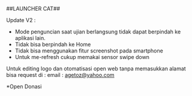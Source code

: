 ##LAUNCHER CAT##

Update V2 :
- Mode penguncian saat ujian berlangsung tidak dapat berpindah ke aplikasi lain.
- Tidak bisa berpindah ke Home
- Tidak bisa menggunakan fitur screenshot pada smartphone
- Untuk me-refresh cukup memakai sensor swipe down

Untuk editing logo dan otomatisasi open web tanpa memasukkan alamat bisa request di :
email : agetoz@yahoo.com

*Open Donasi
